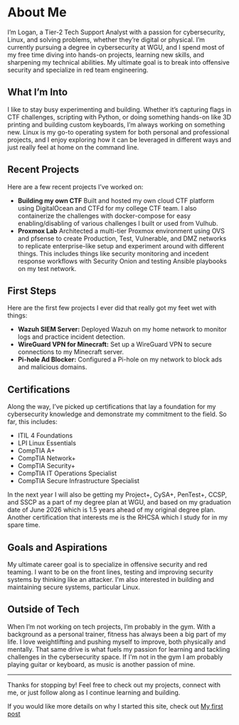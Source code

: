 # About Me

I’m Logan, a Tier-2 Tech Support Analyst with a passion for cybersecurity, Linux, and solving problems, whether they’re digital or physical. I’m currently pursuing a degree in cybersecurity at WGU, and I spend most of my free time diving into hands-on projects, learning new skills, and sharpening my technical abilities. My ultimate goal is to break into offensive security and specialize in red team engineering.

## What I’m Into
I like to stay busy experimenting and building. Whether it’s capturing flags in CTF challenges, scripting with Python, or doing something hands-on like 3D printing and building custom keyboards, I’m always working on something new. Linux is my go-to operating system for both personal and professional projects, and I enjoy exploring how it can be leveraged in different ways and just really feel at home on the command line.

## Recent Projects
Here are a few recent projects I’ve worked on:
- **Building my own CTF** Built and hosted my own cloud CTF platform using DigitalOcean and CTFd for my college CTF team. I also containerize the challenges with docker-compose for easy enabling/disabling of various challenges I built or used from Vulhub.
- **Proxmox Lab** Architected a multi-tier Proxmox environment using OVS and pfsense to create Production, Test, Vulnerable, and DMZ networks to replicate enterprise-like setup and experiment around with different things. This includes things like security monitoring and incedent response workflows with Security Onion and testing Ansible playbooks on my test network.

## First Steps
Here are the first few projects I ever did that really got my feet wet with things:
- **Wazuh SIEM Server:** Deployed Wazuh on my home network to monitor logs and practice incident detection.
- **WireGuard VPN for Minecraft:** Set up a WireGuard VPN to secure connections to my Minecraft server.
- **Pi-hole Ad Blocker:** Configured a Pi-hole on my network to block ads and malicious domains.


## Certifications
Along the way, I’ve picked up certifications that lay a foundation for my cybersecurity knowledge and demonstrate my commitment to the field. 
So far, this includes:
- ITIL 4 Foundations
- LPI Linux Essentials
- CompTIA A+
- CompTIA Network+
- CompTIA Security+
- CompTIA IT Operations Specialist
- CompTIA Secure Infrastructure Specialist

In the next year I will also be getting my Project+, CySA+, PenTest+, CCSP, and SSCP as a part of my degree plan at WGU, and based on my graduation date of June 2026 which is 1.5 years ahead of my original degree plan. Another certification that interests me is the RHCSA which I study for in my spare time.


## Goals and Aspirations
My ultimate career goal is to specialize in offensive security and red teaming. I want to be on the front lines, testing and improving security systems by thinking like an attacker. I'm also interested in building and maintaining secure systems, particular Linux.

## Outside of Tech
When I’m not working on tech projects, I’m probably in the gym. With a background as a personal trainer, fitness has always been a big part of my life. I love weightlifting and pushing myself to improve, both physically and mentally. That same drive is what fuels my passion for learning and tackling challenges in the cybersecurity space. If I'm not in the gym I am probably playing guitar or keyboard, as music is another passion of mine.

---

Thanks for stopping by! Feel free to check out my projects, connect with me, or just follow along as I continue learning and building.

If you would like more details on why I started this site, check out [My first post](/posts/my-first-post/) 

